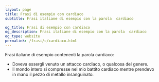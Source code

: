 ```yaml
---
layout: page
title: Frasi di esempio con cardiaco 
subtitle: Frasi italiane di esempio con la parola  cardiaco

og_title: Frasi di esempio con cardiaco 
og_description: Frasi italiane di esempio con la parola  cardiaco
og_type: website
permalink: /frasi/c/cardiaco.html
---
```


Frasi italiane di esempio contenenti la parola cardiaco:


- Doveva essergli venuto un attacco cardiaco, o qualcosa del genere.
- Il mondo intero si compresse nel mio battito cardiaco mentre prendevo in mano il pezzo di metallo insanguinato.
